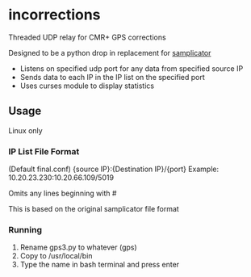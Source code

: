 # incorrections
Threaded UDP relay for CMR+ GPS corrections

Designed to be a python drop in replacement for [samplicator](https://github.com/sleinen/samplicator)

* Listens on specified udp port for any data from specified source IP
* Sends data to each IP in the IP list on the specified port
* Uses curses module to display statistics



## Usage
Linux only

### IP List File Format
(Default final.conf)
{source IP}:{Destination IP}/{port}
Example:
10.20.23.230:10.20.66.109/5019

Omits any lines beginning with #

This is based on the original samplicator file format

### Running
1. Rename gps3.py to whatever (gps)
2. Copy to /usr/local/bin
3. Type the name in bash terminal and press enter